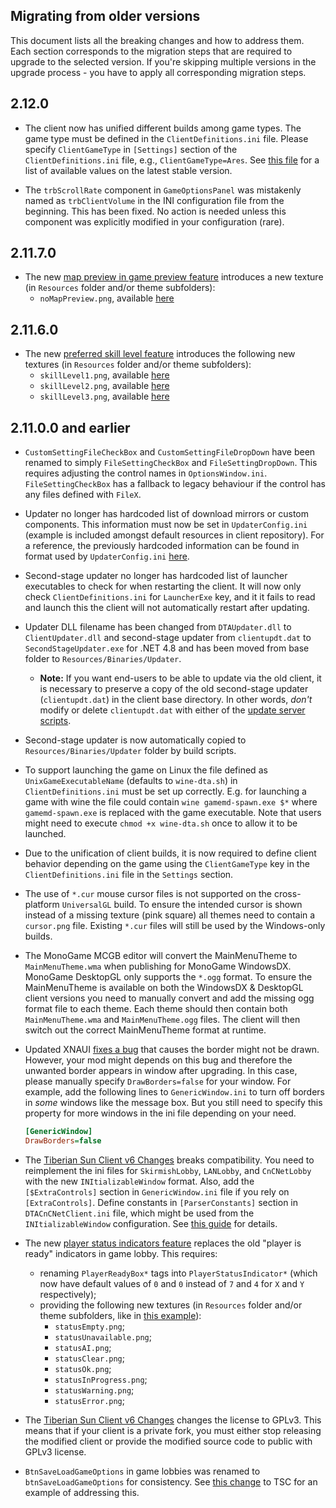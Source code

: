 Migrating from older versions
-----------------------------

This document lists all the breaking changes and how to address them. Each section corresponds to the migration steps that are required to upgrade to the selected version. If you're skipping multiple versions in the upgrade process - you have to apply all corresponding migration steps.

## 2.12.0

- The client now has unified different builds among game types. The game type must be defined in the `ClientDefinitions.ini` file. Please specify `ClientGameType` in `[Settings]` section of the `ClientDefinitions.ini` file, e.g., `ClientGameType=Ares`. See [this file](https://github.com/CnCNet/xna-cncnet-client/blob/0554d7974cb741170c881116568144265e6cbabb/ClientCore/Enums/ClientType.cs) for a list of available values on the latest stable version.

- The `trbScrollRate` component in `GameOptionsPanel` was mistakenly named as `trbClientVolume` in the INI configuration file from the beginning. This has been fixed. No action is needed unless this component was explicitly modified in your configuration (rare).

## 2.11.7.0
- The new [map preview in game preview feature](https://github.com/CnCNet/xna-cncnet-client/pull/611) introduces a new texture (in `Resources` folder and/or theme subfolders):
  - `noMapPreview.png`, available [here](https://github.com/CnCNet/xna-cncnet-client/blob/d658c28b0ee4538701f5c3ec0bcf7d06ce3720e8/DXMainClient/Resources/DTA/noMapPreview.png)

## 2.11.6.0
- The new [preferred skill level feature](https://github.com/CnCNet/xna-cncnet-client/pull/598) introduces the following new textures (in `Resources` folder and/or theme subfolders):
  - `skillLevel1.png`, available [here](https://github.com/CnCNet/xna-cncnet-client/blob/95d43c27ca383c6addb4c33ab437d3dee0b735cf/DXMainClient/Resources/DTA/skillLevel1.png)
  - `skillLevel2.png`, available [here](https://github.com/CnCNet/xna-cncnet-client/blob/95d43c27ca383c6addb4c33ab437d3dee0b735cf/DXMainClient/Resources/DTA/skillLevel2.png)
  - `skillLevel3.png`, available [here](https://github.com/CnCNet/xna-cncnet-client/blob/95d43c27ca383c6addb4c33ab437d3dee0b735cf/DXMainClient/Resources/DTA/skillLevel3.png)

## 2.11.0.0 and earlier

- `CustomSettingFileCheckBox` and `CustomSettingFileDropDown` have been renamed to simply `FileSettingCheckBox` and `FileSettingDropDown`. This requires adjusting the control names in `OptionsWindow.ini`. `FileSettingCheckBox` has a fallback to legacy behaviour if the control has any files defined with `FileX`.

- Updater no longer has hardcoded list of download mirrors or custom components. This information must now be set in `UpdaterConfig.ini` (example is included amongst default resources in client repository). For a reference, the previously hardcoded information can be found in format used by `UpdaterConfig.ini` [here](https://gist.github.com/Starkku/1d52f0040d7a00d79e57afc2fba5f97b).

- Second-stage updater no longer has hardcoded list of launcher executables to check for when restarting the client. It will now only check `ClientDefinitions.ini` for `LauncherExe` key, and it it fails to read and launch this the client will not automatically restart after updating.

- Updater DLL filename has been changed from `DTAUpdater.dll` to `ClientUpdater.dll` and second-stage updater from `clientupdt.dat` to `SecondStageUpdater.exe` for .NET 4.8 and has been moved from base folder to `Resources/Binaries/Updater`.

    - **Note:** If you want end-users to be able to update via the old client, it is necessary to preserve a copy of the old second-stage updater (`clientupdt.dat`) in the client base directory. In other words, *don't* modify or delete `clientupdt.dat` with either of the [update server scripts](https://github.com/CnCNet/xna-cncnet-client/blob/develop/Docs/Updater.md).

- Second-stage updater is now automatically copied to `Resources/Binaries/Updater` folder by build scripts.

- To support launching the game on Linux the file defined as `UnixGameExecutableName` (defaults to `wine-dta.sh`) in `ClientDefinitions.ini` must be set up correctly. E.g. for launching a game with wine the file could contain `wine gamemd-spawn.exe $*` where `gamemd-spawn.exe` is replaced with the game executable. Note that users might need to execute `chmod +x wine-dta.sh` once to allow it to be launched.

- Due to the unification of client builds, it is now required to define client behavior depending on the game using the `ClientGameType` key in the `ClientDefinitions.ini` file in the `Settings` section.

- The use of `*.cur` mouse cursor files is not supported on the cross-platform `UniversalGL` build. To ensure the intended cursor is shown instead of a missing texture (pink square) all themes need to contain a `cursor.png` file. Existing `*.cur` files will still be used by the Windows-only builds.

- The MonoGame MCGB editor will convert the MainMenuTheme to `MainMenuTheme.wma` when publishing for MonoGame WindowsDX. MonoGame DesktopGL only supports the `*.ogg` format. To ensure the MainMenuTheme is available on both the WindowsDX & DesktopGL client versions you need to manually convert and add the missing ogg format file to each theme. Each theme should then contain both `MainMenuTheme.wma` and `MainMenuTheme.ogg` files. The client will then switch out the correct MainMenuTheme format at runtime.

- Updated XNAUI [fixes a bug](https://github.com/Rampastring/Rampastring.XNAUI/commit/6857704734241895f9cbb2c79fbd0286c350c313) that causes the border might not be drawn. However, your mod might depends on this bug and therefore the unwanted border appears in window after upgrading. In this case, please manually specify `DrawBorders=false` for your window. For example, add the following lines to `GenericWindow.ini` to turn off borders in *some* windows like the message box. But you still need to specify this property for more windows in the ini file depending on your need.

  ```ini
  [GenericWindow]
  DrawBorders=false
  ```

- The [Tiberian Sun Client v6 Changes](https://github.com/CnCNet/xna-cncnet-client/pull/275) breaks compatibility. You need to reimplement the ini files for `SkirmishLobby`, `LANLobby`, and `CnCNetLobby` with the new `INItializableWindow` format. Also, add the `[$ExtraControls]` section in `GenericWindow.ini` file if you rely on `[ExtraControls]`. Define constants in `[ParserConstants]` section in `DTACnCNetClient.ini` file, which might be used from the `INItializableWindow` configuration. See [this guide](/Docs/Migration-INI.md) for details.

- The new [player status indicators feature](https://github.com/CnCNet/xna-cncnet-client/pull/251) replaces the old "player is ready" indicators in game lobby. This requires:
  - renaming `PlayerReadyBox*` tags into `PlayerStatusIndicator*` (which now have default values of `0` and `0` instead of `7` and `4` for `X` and `Y` respectively);
  - providing the following new textures (in `Resources` folder and/or theme subfolders, like in [this example](https://github.com/CnCNet/cncnet-yr-client-package/pull/61)):
    - `statusEmpty.png`;
    - `statusUnavailable.png`;
    - `statusAI.png`;
    - `statusClear.png`;
    - `statusOk.png`;
    - `statusInProgress.png`;
    - `statusWarning.png`;
    - `statusError.png`;

- The [Tiberian Sun Client v6 Changes](https://github.com/CnCNet/xna-cncnet-client/pull/275) changes the license to GPLv3. This means that if your client is a private fork, you must either stop releasing the modified client or provide the modified source code to public with GPLv3 license.

- `BtnSaveLoadGameOptions` in game lobbies was renamed to `btnSaveLoadGameOptions` for consistency. See [this change](https://github.com/CnCNet/cncnet-ts-client-package/commit/2ac97c68978431e94e320299e0168119f75a849f) to TSC for an example of addressing this.

